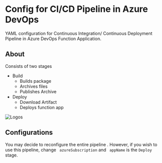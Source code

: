 # Config for CI/CD Pipeline in Azure DevOps 
YAML configuration for Continuous Integration/ Continuous Deployment Pipeline in Azure DevOps Function Application. 

## About
Consists of two stages 
- Build
	- Builds package
	- Archives files
	- Publishes Archive
- Deploy 
	- Download Artifact 
 	- Deploys function app 

<img alt="Logos" src="https://i.imgur.com/syLZJO4.png"></img>

## Configurations 
You may decide to reconfigure the entire pipeline . 
However, if you wish to use this pipeline, change ``` azureSubscription``` and ``` appName``` is the ```Deploy``` stage. 


